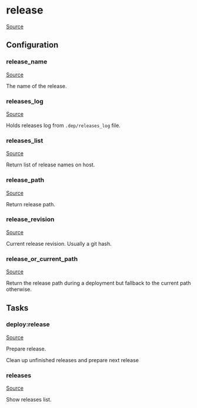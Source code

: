 <!-- DO NOT EDIT THIS FILE! -->
<!-- Instead edit recipe/deploy/release.php -->
<!-- Then run bin/docgen -->

# release

[Source](/recipe/deploy/release.php)




## Configuration
### release_name
[Source](https://github.com/deployphp/deployer/blob/master/recipe/deploy/release.php#L8)

The name of the release.



### releases_log
[Source](https://github.com/deployphp/deployer/blob/master/recipe/deploy/release.php#L16)

Holds releases log from `.dep/releases_log` file.



### releases_list
[Source](https://github.com/deployphp/deployer/blob/master/recipe/deploy/release.php#L41)

Return list of release names on host.



### release_path
[Source](https://github.com/deployphp/deployer/blob/master/recipe/deploy/release.php#L68)

Return release path.



### release_revision
[Source](https://github.com/deployphp/deployer/blob/master/recipe/deploy/release.php#L79)

Current release revision. Usually a git hash.



### release_or_current_path
[Source](https://github.com/deployphp/deployer/blob/master/recipe/deploy/release.php#L85)

Return the release path during a deployment
but fallback to the current path otherwise.




## Tasks

### deploy:release
[Source](https://github.com/deployphp/deployer/blob/master/recipe/deploy/release.php#L92)

Prepare release.

Clean up unfinished releases and prepare next release


### releases
[Source](https://github.com/deployphp/deployer/blob/master/recipe/deploy/release.php#L141)

Show releases list.




